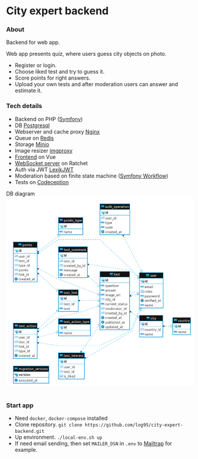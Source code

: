 # City expert backend

### About
Backend for web app.

Web app presents quiz, where users guess city objects on photo.
- Register or login.
- Choose liked test and try to guess it.
- Score points for right answers.
- Upload your own tests and after moderation users can answer and estimate it.

### Tech details
- Backend on PHP ([Symfony](https://symfony.com/))
- DB [Postgresql](https://www.postgresql.org/)
- Webserver and cache proxy [Nginx](https://nginx.org/en/)
- Queue on [Redis](https://redis.io/)
- Storage [Minio](https://min.io/)
- Image resizer [imgproxy](https://imgproxy.net/)
- [Frontend](https://github.com/log95/city-expert-frontend) on Vue
- [WebSocket server](https://github.com/log95/city-expert-websocket-server) on Ratchet
- Auth via JWT [LexikJWT](https://github.com/lexik/LexikJWTAuthenticationBundle)
- Moderation based on finite state machine ([Symfony Workflow](https://symfony.com/doc/current/components/workflow.html))
- Tests on [Codeception](https://codeception.com/)

DB diagram<br>
![Main app work time](./DbDiagram.png)
<br><br>
 
### Start app
- Need `docker`, `docker-compose` installed
- Clone repository. `git clone https://github.com/log95/city-expert-backend.git`
- Up environment. `./local-env.sh up`
- If need email sending, then set `MAILER_DSN` in `.env` to [Mailtrap](https://mailtrap.io/) for example.
